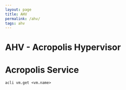 ```yaml
---
layout: page
title: AHV
permalink: /ahv/
tags: ahv
---
```


# AHV - Acropolis Hypervisor

# Acropolis Service

`acli vm.get <vm.name>`

